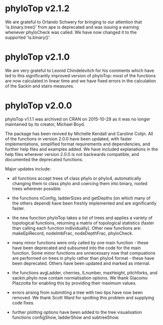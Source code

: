 phyloTop v2.1.2
===============

We are grateful to Orlando Schwery for bringing to our attention that 'is.binary.tree()' from ape is deprecated and was issuing a warning whenever phyloCheck was called. We have now changed it to the supported 'is.binary()'. 


phyloTop v2.1.0
===============

We are very grateful to Leonid Chindelevitch for his comments which have led to this significantly improved version of phyloTop: most of the functions are now calculated in linear time and we have fixed errors in the calculation of the Sackin and stairs measures. 


phyloTop v2.0.0
===============

phyloTop v1.1.1 was archived on CRAN on 2015-10-29 as it was no longer maintained by its creator, Michael Boyd.

The package has been revived by Michelle Kendall and Caroline Colijn. All of the functions in version 2.0.0 have been updated, with faster implementations, simplified format requirements and dependencies, and further help files and examples added. We have included explanations in the help files wherever version 2.0.0 is not backwards compatible, and documented the deprecated functions.

Major updates include:

* all functions accept trees of class phylo or phylo4, automatically changing them to class phylo and coercing them into binary, rooted trees wherever possible.

* the functions nConfig, ladderSizes and getDepths (on which many of the others depend) have been freshly implemented and are significantly faster.

* the new function phyloTop takes a list of trees and applies a variety of topological functions, returning a matrix of topological statistics (faster than calling each function individually). Other new functions are: makeEpiRecord, nodeImbFrac, nodeDepthFrac, phyloCheck.

* many minor functions were only called by one main function - these have been deprecated and subsumed into the code for the main function. Some minor functions are unnecessary now that compuations are performed on trees in phylo rather than phylo4 format - these have been deprecated. Others have been updated and marked as internal.

* the functions avgLadder, cherries, ILnumber, maxHeight, pitchforks, and sackin.phylo now contain normalisation options. We thank Giacomo Plazzotta for enabling this by providing their maximum values.

* errors arising from submitting a tree with two tips have now been removed. We thank Scott Ward for spotting this problem and supplying code fixes.

* further plotting options have been added to the tree visualisation functions configShow, ladderShow and subtreeShow.